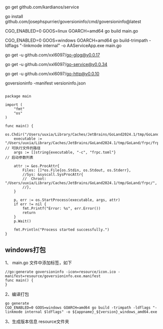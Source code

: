 
go get github.com/kardianos/service

go install github.com/josephspurrier/goversioninfo/cmd/goversioninfo@latest

CGO_ENABLED=0 GOOS=linux GOARCH=amd64 go build main.go

CGO_ENABLED=0 GOOS=windows GOARCH=amd64 go build-trimpath -ldflags "-linkmode internal" -o AAServiceApp.exe main.go

go get -u github.com/xxl6097/go-glog@v0.0.17

go get -u github.com/xxl6097/go-service@v0.0.34

go get -u github.com/xxl6097/go-http@v0.0.10

goversioninfo -manifest versioninfo.json


```azure

package main

import (
	"fmt"
	"os"
)

func main() {
	os.Chdir("/Users/uuxia/Library/Caches/JetBrains/GoLand2024.1/tmp/GoLand/frpc/")
	executable := "/Users/uuxia/Library/Caches/JetBrains/GoLand2024.1/tmp/GoLand/frpc/frpc" // 可执行文件的路径
	args := []string{executable, "-c", "frpc.toml"}                                         // 启动参数列表

	attr := &os.ProcAttr{
		Files: []*os.File{os.Stdin, os.Stdout, os.Stderr},
		//Sys: &syscall.SysProcAttr{
		//	Chroot: "/Users/uuxia/Library/Caches/JetBrains/GoLand2024.1/tmp/GoLand/frpc/",
		//},
	}

	p, err := os.StartProcess(executable, args, attr)
	if err != nil {
		fmt.Printf("Error: %s", err.Error())
		return
	}
	p.Wait()

	fmt.Println("Process started successfully.")
}

```

## windows打包

1、 main.go 文件中添加标签，如下

```
//go:generate goversioninfo -icon=resource/icon.ico -manifest=resource/goversioninfo.exe.manifest
func main() {
}
```

2、编译打包

```
go generate
CGO_ENABLED=0 GOOS=windows GOARCH=amd64 go build -trimpath -ldflags "-linkmode internal $ldflags" -o ${appname}_${version}_windows_amd64.exe
```

3、生成版本信息
resource文件夹